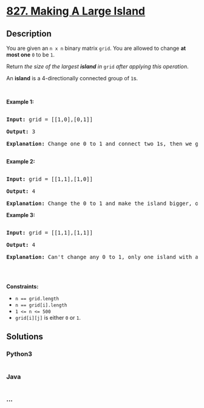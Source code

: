 # [827. Making A Large Island](https://leetcode.com/problems/making-a-large-island)



## Description

<p>You are given an <code>n x n</code> binary matrix <code>grid</code>. You are allowed to change <strong>at most one</strong> <code>0</code> to be <code>1</code>.</p>



<p>Return <em>the size of the largest <strong>island</strong> in</em> <code>grid</code> <em>after applying this operation</em>.</p>



<p>An <strong>island</strong> is a 4-directionally connected group of <code>1</code>s.</p>



<p>&nbsp;</p>

<p><strong>Example 1:</strong></p>



<pre>

<strong>Input:</strong> grid = [[1,0],[0,1]]

<strong>Output:</strong> 3

<strong>Explanation:</strong> Change one 0 to 1 and connect two 1s, then we get an island with area = 3.

</pre>



<p><strong>Example 2:</strong></p>



<pre>

<strong>Input:</strong> grid = [[1,1],[1,0]]

<strong>Output:</strong> 4

<strong>Explanation: </strong>Change the 0 to 1 and make the island bigger, only one island with area = 4.</pre>



<p><strong>Example 3:</strong></p>



<pre>

<strong>Input:</strong> grid = [[1,1],[1,1]]

<strong>Output:</strong> 4

<strong>Explanation:</strong> Can&#39;t change any 0 to 1, only one island with area = 4.

</pre>



<p>&nbsp;</p>

<p><strong>Constraints:</strong></p>



<ul>
	<li><code>n == grid.length</code></li>
	<li><code>n == grid[i].length</code></li>
	<li><code>1 &lt;= n &lt;= 500</code></li>
	<li><code>grid[i][j]</code> is either <code>0</code> or <code>1</code>.</li>
</ul>

## Solutions

<!-- tabs:start -->

### **Python3**

```python

```

### **Java**

```java

```

### **...**

```

```

<!-- tabs:end -->
